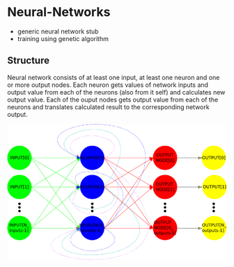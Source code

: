 # Neural-Networks
* generic neural network stub
* training using genetic algorithm

## Structure

Neural network consists of at least one input, at least one neuron and one or more output nodes. Each neuron gets values of network inputs and output value from each of the neurons (also from it self) and calculates new output value. Each of the ouput nodes gets output value from each of the neurons and translates calculated result to the corresponding network output.

![neural-network-diagram](images/network_diagram.png)
